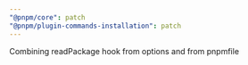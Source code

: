 ```yaml
---
"@pnpm/core": patch
"@pnpm/plugin-commands-installation": patch
---
```


Combining readPackage hook from options and from pnpmfile
